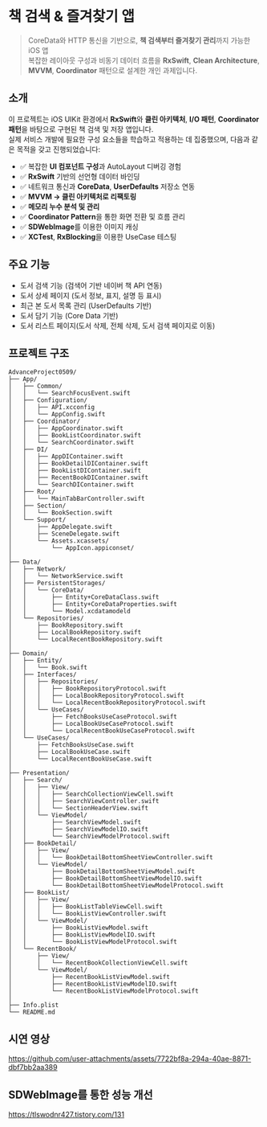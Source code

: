# 책 검색 & 즐겨찾기 앱

> CoreData와 HTTP 통신을 기반으로, **책 검색부터 즐겨찾기 관리**까지 가능한 iOS 앱  
> 복잡한 레이아웃 구성과 비동기 데이터 흐름을 **RxSwift**, **Clean Architecture**, **MVVM**, **Coordinator** 패턴으로 설계한 개인 과제입니다.

## 소개

이 프로젝트는 iOS UIKit 환경에서 **RxSwift**와 **클린 아키텍처**, **I/O 패턴**, **Coordinator 패턴**을 바탕으로 구현된 책 검색 및 저장 앱입니다.  
실제 서비스 개발에 필요한 구성 요소들을 학습하고 적용하는 데 집중했으며, 다음과 같은 목적을 갖고 진행되었습니다:

- ✅ 복잡한 **UI 컴포넌트 구성**과 AutoLayout 디버깅 경험
- ✅ **RxSwift** 기반의 선언형 데이터 바인딩
- ✅ 네트워크 통신과 **CoreData**, **UserDefaults** 저장소 연동
- ✅ **MVVM → 클린 아키텍처로 리팩토링**
- ✅ **메모리 누수 분석 및 관리**
- ✅ **Coordinator Pattern**을 통한 화면 전환 및 흐름 관리
- ✅ **SDWebImage**를 이용한 이미지 캐싱 
- ✅ **XCTest**, **RxBlocking**을 이용한 UseCase 테스팅 


## 주요 기능

- 도서 검색 기능 (검색어 기반 네이버 책 API 연동)
- 도서 상세 페이지 (도서 정보, 표지, 설명 등 표시)
- 최근 본 도서 목록 관리 (UserDefaults 기반) 
- 도서 담기 기능 (Core Data 기반)
- 도서 리스트 페이지(도서 삭제, 전체 삭제, 도서 검색 페이지로 이동)

## 프로젝트 구조
```
AdvanceProject0509/
├── App/
│   ├── Common/
│   │   └── SearchFocusEvent.swift
│   ├── Configuration/
│   │   ├── API.xcconfig
│   │   └── AppConfig.swift
│   ├── Coordinator/
│   │   ├── AppCoordinator.swift
│   │   ├── BookListCoordinator.swift
│   │   └── SearchCoordinator.swift
│   ├── DI/
│   │   ├── AppDIContainer.swift
│   │   ├── BookDetailDIContainer.swift
│   │   ├── BookListDIContainer.swift
│   │   ├── RecentBookDIContainer.swift
│   │   └── SearchDIContainer.swift
│   ├── Root/
│   │   └── MainTabBarController.swift
│   ├── Section/
│   │   └── BookSection.swift
│   └── Support/
│       ├── AppDelegate.swift
│       ├── SceneDelegate.swift
│       └── Assets.xcassets/
│           └── AppIcon.appiconset/
│
├── Data/
│   ├── Network/
│   │   └── NetworkService.swift
│   ├── PersistentStorages/
│   │   └── CoreData/
│   │       ├── Entity+CoreDataClass.swift
│   │       ├── Entity+CoreDataProperties.swift
│   │       └── Model.xcdatamodeld
│   └── Repositories/
│       ├── BookRepository.swift
│       ├── LocalBookRepository.swift
│       └── LocalRecentBookRepository.swift
│
├── Domain/
│   ├── Entity/
│   │   └── Book.swift
│   ├── Interfaces/
│   │   ├── Repositories/
│   │   │   ├── BookRepositoryProtocol.swift
│   │   │   ├── LocalBookRepositoryProtocol.swift
│   │   │   └── LocalRecentBookRepositoryProtocol.swift
│   │   └── UseCases/
│   │       ├── FetchBooksUseCaseProtocol.swift
│   │       ├── LocalBookUseCaseProtocol.swift
│   │       └── LocalRecentBookUseCaseProtocol.swift
│   └── UseCases/
│       ├── FetchBooksUseCase.swift
│       ├── LocalBookUseCase.swift
│       └── LocalRecentBookUseCase.swift
│
├── Presentation/
│   ├── Search/
│   │   ├── View/
│   │   │   ├── SearchCollectionViewCell.swift
│   │   │   ├── SearchViewController.swift
│   │   │   └── SectionHeaderView.swift
│   │   └── ViewModel/
│   │       ├── SearchViewModel.swift
│   │       ├── SearchViewModelIO.swift
│   │       └── SearchViewModelProtocol.swift
│   ├── BookDetail/
│   │   ├── View/
│   │   │   └── BookDetailBottomSheetViewController.swift
│   │   └── ViewModel/
│   │       ├── BookDetailBottomSheetViewModel.swift
│   │       ├── BookDetailBottomSheetViewModelIO.swift
│   │       └── BookDetailBottomSheetViewModelProtocol.swift
│   ├── BookList/
│   │   ├── View/
│   │   │   ├── BookListTableViewCell.swift
│   │   │   └── BookListViewController.swift
│   │   └── ViewModel/
│   │       ├── BookListViewModel.swift
│   │       ├── BookListViewModelIO.swift
│   │       └── BookListViewModelProtocol.swift
│   └── RecentBook/
│       ├── View/
│       │   └── RecentBookCollectionViewCell.swift
│       └── ViewModel/
│           ├── RecentBookListViewModel.swift
│           ├── RecentBookListViewModelIO.swift
│           └── RecentBookListViewModelProtocol.swift
│
├── Info.plist
└── README.md
```

## 시연 영상

https://github.com/user-attachments/assets/7722bf8a-294a-40ae-8871-dbf7bb2aa389

## SDWebImage를 통한 성능 개선

https://tlswodnr427.tistory.com/131
